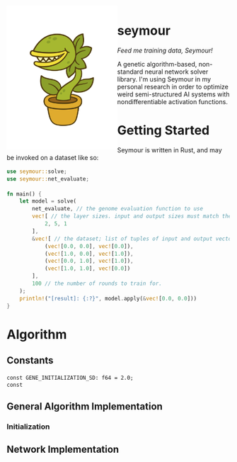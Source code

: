 <img src="logo.png" alt="Cartoon picture of a venus fly trap." width="250px" align="left" />

# seymour

*Feed me training data, Seymour!*

A genetic algorithm-based, non-standard neural network solver library. I'm using Seymour in my personal research in order to optimize weird semi-structured AI systems with nondifferentiable activation functions.

# Getting Started

Seymour is written in Rust, and may be invoked on a dataset like so:

```rust
use seymour::solve;
use seymour::net_evaluate;

fn main() {
    let model = solve(
        net_evaluate, // the genome evaluation function to use
        vec![ // the layer sizes. input and output sizes must match the data.
            2, 5, 1
        ],                                                           
        &vec![ // the dataset; list of tuples of input and output vectors.
            (vec![0.0, 0.0], vec![0.0]),
            (vec![1.0, 0.0], vec![1.0]),
            (vec![0.0, 1.0], vec![1.0]),
            (vec![1.0, 1.0], vec![0.0])
        ],                                                           
        100 // the number of rounds to train for.
  	);
    println!("[result]: {:?}", model.apply(&vec![0.0, 0.0]))
}         
```

# Algorithm

## Constants

```
const GENE_INITIALIZATION_SD: f64 = 2.0;
const 
```

## General Algorithm Implementation



### Initialization

## 

## Network Implementation
